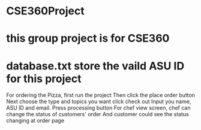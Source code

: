 # CSE360Project
# this group project is for CSE360
# database.txt store the vaild ASU ID for this project
For ordering the Pizza, first run the project
Then click the place order button
Next choose the type and topics you want click check out
Input you name, ASU ID and email. Press processing button
For chef view screen, chef can change the status of customers' order
And customer could see the status changing at order page
